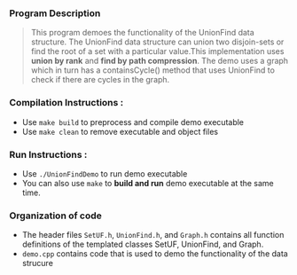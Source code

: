 <!-- FILE HEADER -->
<!-- NAME: HADEID MIRZA -->
<!-- ID: ahmirza@wisc.edu -->
<!-- DESCRIPTION: This program demoes the functionality of the UnionFind data structure that I have implemented --> 
<!-- REFERENCES:  NONE  -->

### Program Description 

 > This program demoes the functionality of the UnionFind data structure. The UnionFind data structure can union two disjoin-sets or find the root of a set with a particular value.This implementation uses **union by rank** and **find by path compression**. The demo uses a graph which in turn has a containsCycle() method that uses UnionFind to check if there are cycles in the graph.

### Compilation Instructions :
- Use `make build` to preprocess and compile demo executable
- Use `make clean` to remove executable and object files

### Run Instructions :
- Use `./UnionFindDemo` to run demo executable 
- You can also use `make` to **build and run** demo executable at the same time.

### Organization of code 
- The header files `SetUF.h`, `UnionFind.h`, and `Graph.h` contains all function definitions of the templated classes SetUF, UnionFind, and Graph.
- `demo.cpp` contains code that is used to demo the functionality of the data strucure


